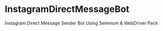 # InstagramDirectMessageBot
İnstagram Direct Message Sender Bot Using Selenium &amp; WebDriver Pack
